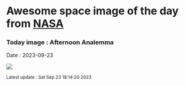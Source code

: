 
# Awesome space image of the day from [NASA](https://api.nasa.gov/)

### Today image : Afternoon Analemma
Date : 2023-09-23

![](https://apod.nasa.gov/apod/image/2309/4pm-analemma-nz_1024.jpg)

<small>Latest update : Sat Sep 23 18:14:20 2023</small>
        